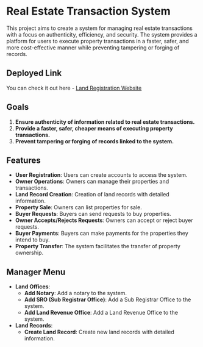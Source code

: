 # Real Estate Transaction System

This project aims to create a system for managing real estate transactions with a focus on authenticity, efficiency, and security. The system provides a platform for users to execute property transactions in a faster, safer, and more cost-effective manner while preventing tampering or forging of records.

## Deployed Link
You can check it out here - [Land Registration Website](https://land-registration-webapp.vercel.app/)

## Goals
1. **Ensure authenticity of information related to real estate transactions.**
2. **Provide a faster, safer, cheaper means of executing property transactions.**
3. **Prevent tampering or forging of records linked to the system.**

## Features
- **User Registration**: Users can create accounts to access the system.
- **Owner Operations**: Owners can manage their properties and transactions.
- **Land Record Creation**: Creation of land records with detailed information.
- **Property Sale**: Owners can list properties for sale.
- **Buyer Requests**: Buyers can send requests to buy properties.
- **Owner Accepts/Rejects Requests**: Owners can accept or reject buyer requests.
- **Buyer Payments**: Buyers can make payments for the properties they intend to buy.
- **Property Transfer**: The system facilitates the transfer of property ownership.

## Manager Menu
- **Land Offices**:
  - **Add Notary**: Add a notary to the system.
  - **Add SRO (Sub Registrar Office)**: Add a Sub Registrar Office to the system.
  - **Add Land Revenue Office**: Add a Land Revenue Office to the system.
- **Land Records**:
  - **Create Land Record**: Create new land records with detailed information.




    
